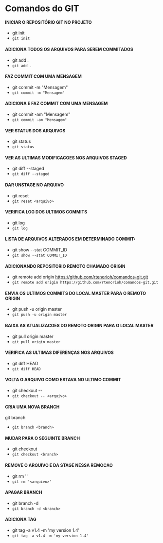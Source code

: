 # Comandos do GIT

#### INICIAR O REPOSITÓRIO GIT NO PROJETO
* git init
* `git init`

#### ADICIONA TODOS OS ARQUIVOS PARA SEREM COMMITADOS
* git add .
* `git add .`

#### FAZ COMMIT COM UMA MENSAGEM
* git commit -m "Mensagem"
* `git commit -m "Mensagem"`

#### ADICIONA E FAZ COMMIT COM UMA MENSAGEM
* git commit -am "Mensagem"
* `git commit -am "Mensagem"`

#### VER STATUS DOS ARQUIVOS
* git status
* `git status`

#### VER AS ULTIMAS MODIFICACOES NOS ARQUIVOS STAGED
* git diff --staged
* `git diff --staged`

#### DAR UNSTAGE NO ARQUIVO
* git reset <arquivo>
* `git reset <arquivo>`

#### VERIFICA LOG DOS ULTIMOS COMMITS
* git log
* `git log`

#### LISTA DE ARQUIVOS ALTERADOS EM DETERMINADO COMMIT:
* git show --stat COMMIT_ID  
* `git show --stat COMMIT_ID`

#### ADICIONANDO REPOSITORIO REMOTO CHAMADO ORIGIN
* git remote add origin https://github.com/rtenorioh/comandos-git.git
* `git remote add origin https://github.com/rtenorioh/comandos-git.git`

#### ENVIA OS ULTIMOS COMMITS DO LOCAL MASTER PARA O REMOTO ORIGIN
* git push -u origin master
* `git push -u origin master`

#### BAIXA AS ATUALIZACOES DO REMOTO ORIGIN PARA O LOCAL MASTER
* git pull origin master
* `git pull origin master`

#### VERIFICA AS ULTIMAS DIFERENÇAS NOS ARQUIVOS
* git diff HEAD
* `git diff HEAD`

#### VOLTA O ARQUIVO COMO ESTAVA NO ULTIMO COMMIT
* git checkout -- <arquivo>
* `git checkout -- <arquivo>`

#### CRIA UMA NOVA BRANCH
git branch <branch>
* `git branch <branch>`

#### MUDAR PARA O SEGUINTE BRANCH
* git checkout <branch>
* `git checkout <branch>`

#### REMOVE O ARQUIVO E DA STAGE NESSA REMOCAO
* git rm '<arquivo>'
* `git rm '<arquivo>'`

#### APAGAR BRANCH
* git branch -d <branch>
* `git branch -d <branch>`

#### ADICIONA TAG
* git tag -a v1.4 -m 'my version 1.4'
* `git tag -a v1.4 -m 'my version 1.4'`
